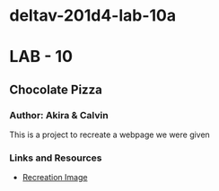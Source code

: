 # deltav-201d4-lab-10a
<h1 id="lab---number">LAB - 10</h1>

<h2 id="project-name">Chocolate Pizza</h2>

<h3 id="author-studentgroup-name">Author: Akira & Calvin</h3>

<p>This is a project to recreate a webpage we were given</p>

<h3 id="links-and-resources">Links and Resources</h3>
<ul>
  <li><a href="https://github.com/DeltaVCode/cr-201d4/blob/master/class-10/lab-a/lab-assets/PREVIEW.jpg">Recreation Image</a></li>
</ul>
